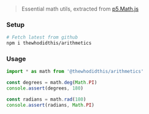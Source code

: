 > Essential math utils, extracted from [p5.Math.js](https://github.com/trembl/p5.Math.js/blob/master/p5.Math.js)

### Setup
```sh
# Fetch latest from github
npm i thewhodidthis/arithmetics
```

### Usage
```js
import * as math from '@thewhodidthis/arithmetics'

const degrees = math.deg(Math.PI)
console.assert(degrees, 180)

const radians = math.rad(180)
console.assert(radians, Math.PI)
```
